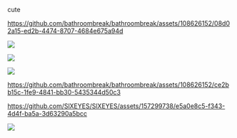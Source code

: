 cute

https://github.com/bathroombreak/bathroombreak/assets/108626152/08d02a15-ed2b-4474-8707-4684e675a94d

![](https://media1.tenor.com/m/xNUcwlD4FdEAAAAd/gojo-satoru.gif) 


![](https://cdn.discordapp.com/attachments/754805640332836894/1210974329576235008/epichippy_-_1731286326115201069.gif?ex=65ec82ba&is=65da0dba&hm=0b78cd8c3280b6ef70f20b41c5de56f31c7da27c2c07f69f63a80eca02a5d96f&)  

![](https://cdn.discordapp.com/attachments/754805640332836894/1206346337084375100/image.png?ex=66009693&is=65ee2193&hm=e73baaecff2a72529516d79dba2b3f0564c2d1a3c2e8a82e537b1887c3da1d5b&) 

https://github.com/bathroombreak/bathroombreak/assets/108626152/ce2bb15c-1fe9-4841-bb30-5435344d50c3

https://github.com/SlXEYES/SlXEYES/assets/157299738/e5a0e8c5-f343-4d4f-ba5a-3d63290a5bcc

![](https://pbs.twimg.com/media/GDCAOOSWUAAdsQo?format=jpg&name=medium)
